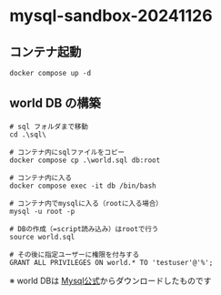 # mysql-sandbox-20241126

## コンテナ起動
```
docker compose up -d
```

## world DB の構築
```
# sql フォルダまで移動
cd .\sql\

# コンテナ内にsqlファイルをコピー
docker compose cp .\world.sql db:root

# コンテナ内に入る
docker compose exec -it db /bin/bash

# コンテナ内でmysqlに入る（rootに入る場合）
mysql -u root -p

# DBの作成（=script読み込み）はrootで行う
source world.sql

# その後に指定ユーザーに権限を付与する
GRANT ALL PRIVILEGES ON world.* TO 'testuser'@'%';
```
※ world DBは [Mysql公式][mysql_official_database_world]からダウンロードしたものです

[mysql_official_database_world]:https://dev.mysql.com/doc/index-other.html
